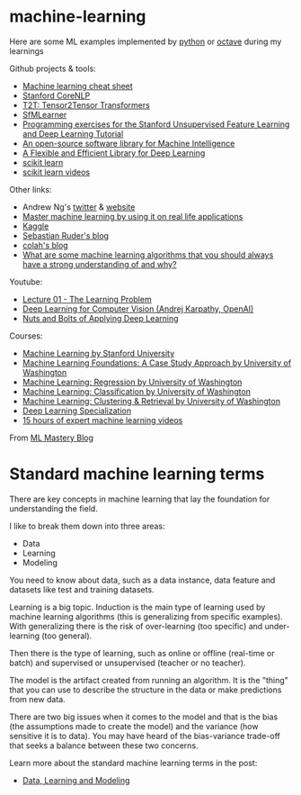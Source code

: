 # machine-learning

Here are some ML examples implemented by [python](https://www.python.org/) 
or [octave](https://www.gnu.org/software/octave) during my learnings

Github projects & tools:
- [Machine learning cheat sheet](https://github.com/soulmachine/machine-learning-cheat-sheet)
- [Stanford CoreNLP](https://github.com/stanfordnlp/CoreNLP)
- [T2T: Tensor2Tensor Transformers](https://github.com/tensorflow/tensor2tensor)
- [SfMLearner](https://github.com/tinghuiz/SfMLearner)
- [Programming exercises for the Stanford Unsupervised Feature Learning and Deep Learning Tutorial](https://github.com/amaas/stanford_dl_ex)
- [An open-source software library for Machine Intelligence](https://www.tensorflow.org/)
- [A Flexible and Efficient Library for Deep Learning](http://mxnet.io/)
- [scikit learn](http://scikit-learn.org/stable/)
- [scikit learn videos](https://github.com/justmarkham/scikit-learn-videos)

Other links:
- Andrew Ng's [twitter](https://twitter.com/AndrewYNg) & [website](http://www.andrewng.org/)
- [Master machine learning by using it on real life applications](http://machinelearningmastery.com/)
- [Kaggle](https://www.kaggle.com/)
- [Sebastian Ruder's blog](http://ruder.io/)
- [colah's blog](http://colah.github.io/)
- [What are some machine learning algorithms that you should always have a strong understanding of and why?](https://www.quora.com/What-are-some-machine-learning-algorithms-that-you-should-always-have-a-strong-understanding-of-and-why/answer/Rohit-Malshe?srid=nQSQ)

Youtube:
- [Lecture 01 - The Learning Problem](https://youtu.be/mbyG85GZ0PI)
- [Deep Learning for Computer Vision (Andrej Karpathy, OpenAI)](https://youtu.be/u6aEYuemt0M)
- [Nuts and Bolts of Applying Deep Learning](https://www.youtube.com/watch?v=F1ka6a13S9I&index=39&list=LLzRZ72F0xgn-WlDkrg8mOhg)

Courses:
- [Machine Learning by Stanford University](https://www.coursera.org/learn/machine-learning/home)
- [Machine Learning Foundations: A Case Study Approach by University of Washington](https://www.coursera.org/learn/ml-foundations/home/welcome)
- [Machine Learning: Regression by University of Washington](https://www.coursera.org/learn/ml-regression/home/welcome)
- [Machine Learning: Classification by University of Washington](https://www.coursera.org/learn/ml-classification/home/welcome)
- [Machine Learning: Clustering & Retrieval by University of Washington](https://www.coursera.org/learn/ml-clustering-and-retrieval/home/welcome)
- [Deep Learning Specialization](https://www.coursera.org/specializations/deep-learning)
- [15 hours of expert machine learning videos](http://www.dataschool.io/15-hours-of-expert-machine-learning-videos/)

From [ML Mastery Blog](machinelearningmastery.com)
# Standard machine learning terms
There are key concepts in machine learning that lay the foundation for understanding the field.

I like to break them down into three areas:
- Data
- Learning
- Modeling

 You need to know about data, such as a data instance, data feature and datasets like test and training datasets.

Learning is a big topic. Induction is the main type of learning used by machine learning algorithms 
(this is generalizing from specific examples). With generalizing there is the risk of over-learning (too specific) 
and under-learning (too general). 

Then there is the type of learning, such as online or offline (real-time or batch) and supervised or unsupervised 
(teacher or no teacher).

The model is the artifact created from running an algorithm. It is the "thing" that you can use to describe the structure 
in the data or make predictions from new data. 

There are two big issues when it comes to the model and that is the bias (the assumptions made to create the model) 
and the variance (how sensitive it is to data). You may have heard of the bias-variance trade-off that seeks a balance 
between these two concerns.
 
Learn more about the standard machine learning terms in the post:
- [Data, Learning and Modeling](http://machinelearningmastery.com/data-learning-and-modeling/)
